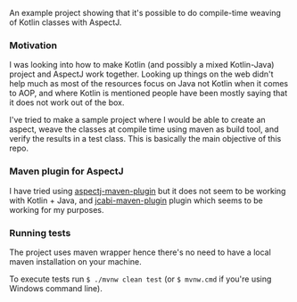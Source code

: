An example project showing that it's possible to do compile-time weaving of Kotlin classes with AspectJ.

### Motivation
I was looking into how to make Kotlin (and possibly a mixed Kotlin-Java) project and AspectJ work together.
Looking up things on the web didn't help much as most of the resources focus on Java not Kotlin when it comes to AOP,
and where Kotlin is mentioned people have been mostly saying that it does not work out of the box.

I've tried to make a sample project where I would be able to create an aspect, weave the classes at compile time using
maven as build tool, and verify the results in a test class. This is basically the main objective of this repo.

### Maven plugin for AspectJ
I have tried using [aspectj-maven-plugin](https://www.mojohaus.org/aspectj-maven-plugin/) 
but it does not seem to be working with Kotlin + Java, 
and [jcabi-maven-plugin](https://plugin.jcabi.com/) plugin which seems to be working for my purposes.

### Running tests
The project uses maven wrapper hence there's no need to have a local maven installation on your machine.

To execute tests run `$ ./mvnw clean test` (or `$ mvnw.cmd` if you're using Windows command line).

